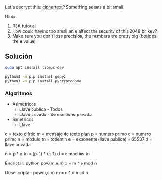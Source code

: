 Let's decrypt this: [ciphertext](https://jupiter.challenges.picoctf.org/static/eb5e6df8e14c52873cf88c582a1a4008/ciphertext)? Something seems a bit small.

Hints:
1. RSA [tutorial](https://en.wikipedia.org/wiki/RSA_(cryptosystem))
2. How could having too small an e affect the security of this 2048 bit key?
3. Make sure you don't lose precision, the numbers are pretty big (besides the e value)

## Solución

``` bash
sudo apt install libmpc-dev

python3 -m pip install gmpy2
python3 -m pip install pycryptodome
```


### Algoritmos
- Asimetricos
	- Llave publica - Todos
	- Llave privada - Se mantiene privada
- Simetricos
	- Llave

c = texto cifrdo
m = mensaje de texto plan
p = numero primo
q = numero primo
n = modulo
tn = totient n
e = exponente (llave publica) = 65537
d = llave privada

n = p * q
tn = (p-1) * (q-1)
d = e mod inv tn

Encriptar: python pow(m,e,n)
c = m ^ e mod n

Desencriptar: pow(c,d,n)
m = c ^ d mod n